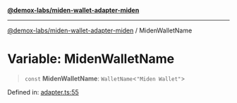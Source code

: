 [**@demox-labs/miden-wallet-adapter-miden**](../README.md)

***

[@demox-labs/miden-wallet-adapter-miden](../globals.md) / MidenWalletName

# Variable: MidenWalletName

> `const` **MidenWalletName**: `WalletName`\<`"Miden Wallet"`\>

Defined in: [adapter.ts:55](https://github.com/demox-labs/miden-wallet-adapter/blob/1ef8b04773cb8b7272bbf6a4eb810ab074d47de8/packages/wallets/miden/adapter.ts#L55)
